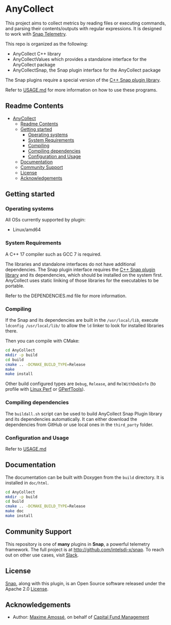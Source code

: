 <!--
Copyright 2018 CFM (www.cfm.fr)

Licensed under the Apache License, Version 2.0 (the "License");
you may not use this file except in compliance with the License.
You may obtain a copy of the License at

    http://www.apache.org/licenses/LICENSE-2.0

Unless required by applicable law or agreed to in writing, software
distributed under the License is distributed on an "AS IS" BASIS,
WITHOUT WARRANTIES OR CONDITIONS OF ANY KIND, either express or implied.
See the License for the specific language governing permissions and
limitations under the License.
-->

# AnyCollect
This project aims to collect metrics by reading files or executing commands, and parsing their contents/outputs with regular expressions. It is designed to work with [Snap Telemetry](http://snap-telemetry.io).

This repo is organized as the following:
- AnyCollect C++ library
- AnyCollectValues which provides a standalone interface for the AnyCollect package
- AnyCollectSnap, the Snap plugin interface for the AnyCollect package

The Snap plugins require a special version of the [C++ Snap plugin library](https://github.com/Maxime999/snap-plugin-lib-cpp).

Refer to [USAGE.md](USAGE.md) for more information on how to use these programs.


## Readme Contents
- [AnyCollect](#anycollect)
    - [Readme Contents](#readme-contents)
    - [Getting started](#getting-started)
        - [Operating systems](#operating-systems)
        - [System Requirements](#system-requirements)
        - [Compiling](#compiling)
        - [Compiling dependencies](#compiling-dependencies)
        - [Configuration and Usage](#configuration-and-usage)
    - [Documentation](#documentation)
    - [Community Support](#community-support)
    - [License](#license)
    - [Acknowledgements](#acknowledgements)


## Getting started
### Operating systems
All OSs currently supported by plugin:
* Linux/amd64

### System Requirements
A C++ 17 compiler such as GCC 7 is required.

The libraries and standalone interfaces do not have additional dependencies. The Snap plugin interface requires the [C++ Snap plugin library](https://github.com/Maxime999/snap-plugin-lib-cpp) and its dependencies, which should be installed on the system first. AnyCollect uses static liniking of those libraries for the executables to be portable.

Refer to the DEPENDENCIES.md file for more information.


### Compiling
If the Snap and its dependencies are built in the `/usr/local/lib`, execute `ldconfig /usr/local/lib/` to allow the `ld` linker to look for installed libraries there.

Then you can compile with CMake:

``` bash
cd AnyCollect
mkdir -p build
cd build
cmake .. -DCMAKE_BUILD_TYPE=Release
make
make install
```

Other build configured types are `Debug`, `Release`, and `RelWithDebInfo` (to profile with [Linux Perf](https://perf.wiki.kernel.org/index.php/Main_Page) or [GPerfTools](https://gperftools.github.io/gperftools/)).

### Compiling dependencies
The `buildall.sh` script can be used to build AnyCollect Snap Plugin library and its dependencies automatically. It can either download the dependencies from GitHub or use local ones in the `third_party` folder.

### Configuration and Usage
Refer to [USAGE.md](USAGE.md)


## Documentation
The documentation can be built with Doxygen from the `build` directory. It is installed in `doc/html`.

``` bash
cd AnyCollect
mkdir -p build
cd build
cmake .. -DCMAKE_BUILD_TYPE=Release
make doc
make install
```


## Community Support
This repository is one of **many** plugins in **Snap**, a powerful telemetry framework. The full project is at http://github.com/intelsdi-x/snap.
To reach out on other use cases, visit [Slack](http://slack.snap-telemetry.io).


## License
[Snap](http://github.com/intelsdi-x/snap), along with this plugin, is an Open Source software released under the Apache 2.0 [License](LICENSE).


## Acknowledgements
* Author: [Maxime Amossé](https://github.com/Maxime999), on behalf of [Capital Fund Management](https://www.cfm.fr)
